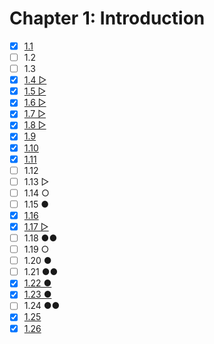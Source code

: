 # Chapter 1: Introduction

- [x] [1.1](./ex.1.1.md)
- [ ] 1.2
- [ ] 1.3
- [x] [1.4 ▷](./ex.1.4.md)
- [x] [1.5 ▷](./ex.1.5.md)
- [x] [1.6 ▷](./ex.1.6.md)
- [x] [1.7 ▷](./ex.1.7.md)
- [x] [1.8 ▷](./ex.1.8.md)
- [x] [1.9](./ex.1.9.md)
- [x] [1.10](./ex.1.10.md)
- [x] [1.11](./ex.1.11.md)
- [ ] 1.12
- [ ] 1.13 ▷
- [ ] 1.14 ○
- [ ] 1.15 ●
- [x] [1.16](./ex.1.16.cpp)
- [x] [1.17 ▷](./ex.1.7.md)
- [ ] 1.18 ●●
- [ ] 1.19 ○
- [ ] 1.20 ●
- [ ] 1.21 ●●
- [x] [1.22 ●](./ex.1.22.md)
- [x] [1.23 ●](./ex.1.23.md)
- [ ] 1.24 ●●
- [x] [1.25](./ex.1.25.md)
- [x] [1.26](./ex.1.26.md)
